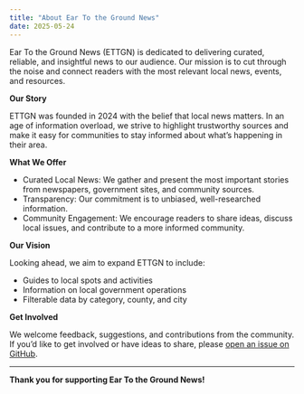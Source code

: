 ```yaml
---
title: "About Ear To the Ground News"
date: 2025-05-24
---
```


Ear To the Ground News (ETTGN) is dedicated to delivering curated, reliable, and insightful news to our audience. Our mission is to cut through the noise and connect readers with the most relevant local news, events, and resources.

**Our Story**

ETTGN was founded in 2024 with the belief that local news matters. In an age of information overload, we strive to highlight trustworthy sources and make it easy for communities to stay informed about what’s happening in their area.

**What We Offer**

- Curated Local News: We gather and present the most important stories from newspapers, government sites, and community sources.
- Transparency: Our commitment is to unbiased, well-researched information.
- Community Engagement: We encourage readers to share ideas, discuss local issues, and contribute to a more informed community.

**Our Vision**

Looking ahead, we aim to expand ETTGN to include:
- Guides to local spots and activities
- Information on local government operations
- Filterable data by category, county, and city

**Get Involved**

We welcome feedback, suggestions, and contributions from the community. If you’d like to get involved or have ideas to share, please [open an issue on GitHub](https://github.com/beastly477/ettgnews/issues).

---

**Thank you for supporting Ear To the Ground News!**